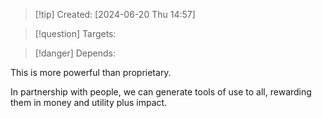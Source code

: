 
>[!tip] Created: [2024-06-20 Thu 14:57]

>[!question] Targets: 

>[!danger] Depends: 

This is more powerful than proprietary.

In partnership with people, we can generate tools of use to all, rewarding them in money and utility plus impact.